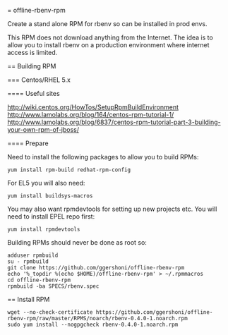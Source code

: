 = offline-rbenv-rpm 

Create a stand alone RPM for rbenv so can be installed in prod envs.

This RPM does not download anything from the Internet.  The idea is to allow you to install rbenv on a production environment where internet access is limited.

== Building RPM 

=== Centos/RHEL 5.x

==== Useful sites

http://wiki.centos.org/HowTos/SetupRpmBuildEnvironment
http://www.lamolabs.org/blog/164/centos-rpm-tutorial-1/
http://www.lamolabs.org/blog/6837/centos-rpm-tutorial-part-3-building-your-own-rpm-of-jboss/

==== Prepare

Need to install the following packages to allow you to build RPMs:
```
yum install rpm-build redhat-rpm-config
```
For EL5 you will also need:
```
yum install buildsys-macros
```
You may also want rpmdevtools for setting up new projects etc.  You will need to install EPEL repo first: 
```
yum install rpmdevtools
```
Building RPMs should never be done as root so:
```
adduser rpmbuild
su - rpmbuild
git clone https://github.com/ggershoni/offline-rbenv-rpm
echo '%_topdir %(echo $HOME)/offline-rbenv-rpm' > ~/.rpmmacros 
cd offline-rbenv-rpm
rpmbuild -ba SPECS/rbenv.spec
```

== Install RPM

```
wget --no-check-certificate https://github.com/ggershoni/offline-rbenv-rpm/raw/master/RPMS/noarch/rbenv-0.4.0-1.noarch.rpm
sudo yum install --nogpgcheck rbenv-0.4.0-1.noarch.rpm
```
